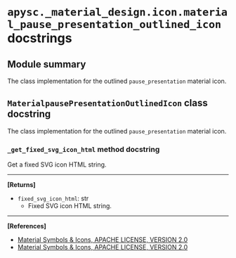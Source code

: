 # `apysc._material_design.icon.material_pause_presentation_outlined_icon` docstrings

## Module summary

The class implementation for the outlined `pause_presentation` material icon.

## `MaterialpausePresentationOutlinedIcon` class docstring

The class implementation for the outlined `pause_presentation` material icon.

### `_get_fixed_svg_icon_html` method docstring

Get a fixed SVG icon HTML string.<hr>

**[Returns]**

- `fixed_svg_icon_html`: str
  - Fixed SVG icon HTML string.

<hr>

**[References]**

- [Material Symbols & Icons, APACHE LICENSE, VERSION 2.0](https://fonts.google.com/icons?icon.size=24&icon.color=%23e8eaed)
- [Material Symbols & Icons, APACHE LICENSE, VERSION 2.0](https://www.apache.org/licenses/LICENSE-2.0.html)